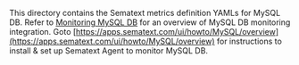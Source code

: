 This directory contains the Sematext metrics definition YAMLs for MySQL DB.  Refer to [Monitoring MySQL DB](https://sematext.com/docs/integration/mysql/) for an overview of 
MySQL DB monitoring integration. Goto [https://apps.sematext.com/ui/howto/MySQL/overview](https://apps.sematext.com/ui/howto/MySQL/overview) for instructions to install & set up Sematext Agent to monitor MySQL DB.